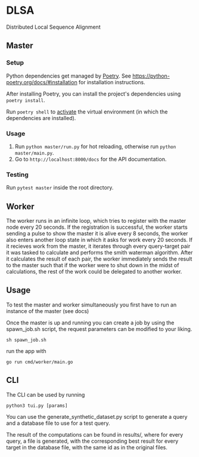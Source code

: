 # DLSA

Distributed Local Sequence Alignment

## Master

### Setup

Python dependencies get managed by [Poetry](https://python-poetry.org/).
See https://python-poetry.org/docs/#installation for installation instructions.

After installing Poetry, you can install the project's dependencies using `poetry install`.

Run `poetry shell` to [activate](https://python-poetry.org/docs/basic-usage/#activating-the-virtual-environment) the virtual environment (in which the dependencies are installed).

### Usage

1. Run `python master/run.py` for hot reloading, otherwise run `python master/main.py`.
2. Go to `http://localhost:8000/docs` for the API documentation.

### Testing

Run `pytest master` inside the root directory.

## Worker

The worker runs in an infinite loop, which tries to register with the master node every 20 seconds. If the registration is successful, the worker starts sending a pulse to show the master it is alive every 8 seconds, the worker also enters another loop state in which it asks for work every 20 seconds. If it recieves work from the master, it iterates through every query-target pair it was tasked to calculate and performs the smith waterman algorithm. After it calculates the result of each pair, the worker immediately sends the result to the master such that if the worker were to shut down in the midst of calculations, the rest of the work could be delegated to another worker.

## Usage

To test the master and worker simultaneously you first have to run an instance of the master (see docs)

Once the master is up and running you can create a job by using the spawn_job.sh script, the request parameters can be modified to your liking.

`sh spawn_job.sh`

run the app with

`go run cmd/worker/main.go`


## CLI

The CLI can be used by running 

`python3 tui.py [params]`

You can use the generate_synthetic_dataset.py script to generate a query and a database file to use for a test query. 

The result of the computations can be found in results/, where for every query, a file is generated, with the corresponding best result for every target in the database file, with the same id as in the original files.
